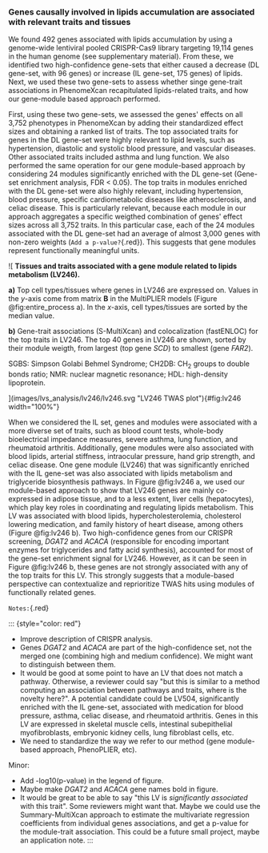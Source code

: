 ### Genes causally involved in lipids accumulation are associated with relevant traits and tissues

We found 492 genes associated with lipids accumulation by using a genome-wide lentiviral pooled CRISPR-Cas9 library targeting 19,114 genes in the human genome (see supplementary material).
From these, we identified two high-confidence gene-sets that either caused a decrease (DL gene-set, with 96 genes) or increase (IL gene-set, 175 genes) of lipids.
Next, we used these two gene-sets to assess whether singe gene-trait associations in PhenomeXcan recapitulated lipids-related traits, and how our gene-module based approach performed.


First, using these two gene-sets, we assessed the genes' effects on all 3,752 phenotypes in PhenomeXcan by adding their standardized effect sizes and obtaining a ranked list of traits.
The top associated traits for genes in the DL gene-set were highly relevant to lipid levels, such as hypertension, diastolic and systolic blood pressure, and vascular diseases.
Other associated traits included asthma and lung function.
We also performed the same operation for our gene module-based approach by considering 24 modules significantly enriched with the DL gene-set (Gene-set enrichment analysis, FDR < 0.05).
The top traits in modules enriched with the DL gene-set were also highly relevant, including hypertension, blood pressure, specific cardiometabolic diseases like atherosclerosis, and celiac disease.
This is particularly relevant, because each module in our approach aggregates a specific weigthed combination of genes' effect sizes across all 3,752 traits.
In this particular case, each of the 24 modules associated with the DL gene-set had an average of almost 3,000 genes with non-zero weights (`Add a p-value?`{.red}).
This suggests that gene modules represent functionally meaningful units.

<!-- `Figure here?`{.red} -->

<!-- Similarly for the module-based approach, we ranked traits by summing the values of the latent variables significantly enriched for each of these two gene-sets (24 latent variables for the DL gene-set, and 27 for the IL gene-set; see supplementary material). -->

<!-- The top-ranked traits found were highly relevant to lipids (SEPARATE INTO DL AND IL HERE): hypertension, diastolic and systolic blood pressure, vascular diseases, and celiac disease and rheumatoid arthritis, two autoimmune diseases that usually present abnormal lipid profiles and potentially high risk for heart diseases [@doi:10.1186/s13075-019-1817-y, @doi:10.4330/wjc.v9.i8.652]. (CHECK THIS AGAIN) -->

![
**Tissues and traits associated with a gene module related to lipids metabolism (LV246).**
<!--  -->
**a)** Top cell types/tissues where genes in LV246 are expressed on.
Values in the $y$-axis come from matrix $\mathbf{B}$ in the MultiPLIER models (Figure @fig:entire_process a).
In the $x$-axis, cell types/tissues are sorted by the median value.
<!--  -->
**b)** Gene-trait associations (S-MultiXcan) and colocalization (fastENLOC) for the top traits in LV246.
The top 40 genes in LV246 are shown, sorted by their module weigth, from largest (top gene *SCD*) to smallest (gene *FAR2*).
<!--  -->
SGBS: Simpson Golabi Behmel Syndrome;
CH2DB: CH<sub>2</sub> groups to double bonds ratio;
NMR: nuclear magnetic resonance;
HDL: high-density lipoprotein.
<!--  -->
](images/lvs_analysis/lv246/lv246.svg "LV246 TWAS plot"){#fig:lv246 width="100%"}


When we considered the IL set, genes and modules were associated with a more diverse set of traits, such as blood count tests, whole-body bioelectrical impedance measures, severe asthma, lung function, and rheumatoid arthritis.
Additionally, gene modules were also associated with blood lipids, arterial stiffness, intraocular pressure, hand grip strength, and celiac disease.
One gene module (LV246) that was significantly enriched with the IL gene-set was also associated with lipids metabolism and triglyceride biosynthesis pathways.
In Figure @fig:lv246 a, we used our module-based approach to show that LV246 genes are mainly co-expressed in adipose tissue, and to a less extent, liver cells (hepatocytes), which play key roles in coordinating and regulating lipids metabolism.
This LV was associated with blood lipids, hypercholesterolemia, cholesterol lowering medication, and family history of heart disease, among others (Figure @fig:lv246 b).
Two high-confidence genes from our CRISPR screening, *DGAT2* and *ACACA* (responsible for encoding important enzymes for triglycerides and fatty acid synthesis), accounted for most of the gene-set enrichment signal for LV246.
However, as it can be seen in Figure @fig:lv246 b, these genes are not strongly associated with any of the top traits for this LV.
This strongly suggests that a module-based perspective can contextualize and reprioritize TWAS hits using modules of functionally related genes.


`Notes:`{.red}

::: {style="color: red"}
- Improve description of CRISPR analysis.
- Genes *DGAT2* and *ACACA* are part of the high-confidence set, not the merged one (combining high and medium confidence). We might want to distinguish between them.
- It would be good at some point to have an LV that does not match a pathway.
Otherwise, a reviewer could say "but this is similar to a method computing an association between pathways and traits, where is the novelty here?".
A potential candidate could be LV504, significantly enriched with the IL gene-set, associated with medication for blood pressure, asthma, celiac disease, and rheumatoid arthritis.
Genes in this LV are expressed in skeletal muscle cells, intestinal subepithelial myofibroblasts, embryonic kidney cells, lung fibroblast cells, etc.
- We need to standardize the way we refer to our method (gene module-based approach, PhenoPLIER, etc).

Minor:

- Add -log10(p-value) in the legend of figure.
- Maybe make *DGAT2* and *ACACA* gene names bold in figure.
- It would be great to be able to say "this LV is _significantly associated_ with this trait". Some reviewers might want that.
Maybe we could use the Summary-MultiXcan approach to estimate the multivariate regression coefficients from individual genes associations, and get a p-value for the module-trait association.
This could be a future small project, maybe an application note.
:::
